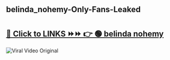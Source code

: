 
 ## belinda_nohemy-Only-Fans-Leaked

# <h2><a href="https://clipsfans.com/belinda_nohemy&ref=git">🔗 Click to LINKS ⏩⏩ 👉 🟢 belinda nohemy </a></h2>

<a href="https://clipsfans.com/belinda_nohemy&ref=git" rel="nofollow" data-target="animated-image.originalLink"><img src="https://i.ibb.co.com/xMMVF88/686577567.gif" alt="Viral Video Original" style="max-width: 100%; display: inline-block;" data-target="animated-image.originalImage"></a>
